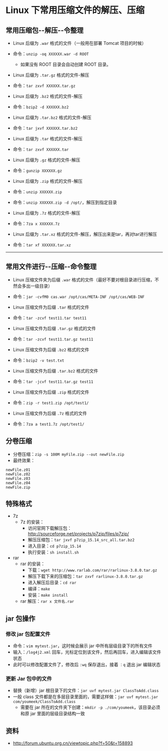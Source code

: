 # Linux 下常用压缩文件的解压、压缩


## 常用压缩包--解压--令整理

- Linux 后缀为 `.war` 格式的文件（一般用在部署 Tomcat 项目的时候）
- 命令：`unzip -oq XXXXXX.war -d ROOT`
	- 如果没有 ROOT 目录会自动创建 ROOT 目录。

- Linux 后缀为 `.tar.gz` 格式的文件-解压
- 命令：`tar zxvf XXXXXX.tar.gz`

- Linux 后缀为 `.bz2` 格式的文件-解压
- 命令：`bzip2 -d XXXXXX.bz2`

- Linux 后缀为 `.tar.bz2` 格式的文件-解压
- 命令：`tar jxvf XXXXXX.tar.bz2`

- Linux 后缀为 `.tar` 格式的文件-解压
- 命令：`tar zxvf XXXXXX.tar`

- Linux 后缀为 `.gz` 格式的文件-解压
- 命令：`gunzip XXXXXX.gz`

- Linux 后缀为 `.zip` 格式的文件-解压
- 命令：`unzip XXXXXX.zip`
- 命令：`unzip XXXXXX.zip -d /opt/`，解压到指定目录

- Linux 后缀为 `.7z` 格式的文件-解压
- 命令：`7za x XXXXXX.7z`

- Linux 后缀为 `.tar.xz` 格式的文件-解压，解压出来是tar，再对tar进行解压
- 命令：`tar xf XXXXXX.tar.xz`



-----------------------------------------------------------


## 常用文件进行--压缩--命令整理

- Linux 压缩文件夹为后缀 `.war` 格式的文件（最好不要对根目录进行压缩，不然会多出一级目录）
- 命令：`jar -cvfM0 cas.war /opt/cas/META-INF /opt/cas/WEB-INF`

- Linux 压缩文件为后缀 `.tar` 格式的文件
- 命令：`tar -zcvf test11.tar test11`

- Linux 压缩文件为后缀 `.tar.gz` 格式的文件
- 命令：`tar -zcvf test11.tar.gz test11`

- Linux 压缩文件为后缀 `.bz2` 格式的文件
- 命令：`bzip2 -v test.txt`

- Linux 压缩文件为后缀 `.tar.bz2` 格式的文件
- 命令：`tar -jcvf test11.tar.gz test11`

- Linux 压缩文件为后缀 `.zip` 格式的文件
- 命令：`zip -r test1.zip /opt/test1/`

- Linux 压缩文件为后缀 `.7z` 格式的文件
- 命令：`7za a test1.7z /opt/test1/`


## 分卷压缩

- 分卷压缩：`zip -s 100M myFile.zip --out newFile.zip`
- 最终效果：

```
newFile.z01
newFile.z02
newFile.z03
newFile.z04
newFile.zip
```


## 特殊格式

- 7z
    - 7z 的安装：
        - 访问官网下载解压包：<http://sourceforge.net/projects/p7zip/files/p7zip/>
        - 解压压缩包：`tar jxvf p7zip_15.14_src_all.tar.bz2`
        - 进入目录：`cd p7zip_15.14`
        - 执行安装：`sh install.sh`
- rar
    - rar 的安装：
        - 下载：`wget http://www.rarlab.com/rar/rarlinux-3.8.0.tar.gz`
        - 解压下载下来的压缩包：`tar zxvf rarlinux-3.8.0.tar.gz`
        - 进入解压后目录：`cd rar`
        - 编译：`make`
        - 安装：`make install`
    - rar 解压：`rar x 文件名.rar`

## jar 包操作

### 修改 jar 包配置文件

- 命令：`vim mytest.jar`，这时候会展示 jar 中所有层级目录下的所有文件
- 输入：`/log4j2.xml` 回车，光标定位到该文件，然后再回车，进入编辑该文件状态
- 此时可以修改配置文件了，修改后 `:wq` 保存退出，接着 `：q` 退出 jar 编辑状态

### 更新 Jar 包中的文件

- 替换（新增）jar 根目录下的文件：`jar uvf mytest.jar ClassToAdd.class`  
- 一般 class 文件都是在多层目录里面的，需要这样做：`jar uvf mytest.jar com/youmeek/ClassToAdd.class`
	- 需要在 jar 所在的文件夹下创建：`mkdir -p ./com/youmeek`，该目录必须和原 jar 里面的层级目录结构一致


## 资料

- <http://forum.ubuntu.org.cn/viewtopic.php?f=50&t=158893>

